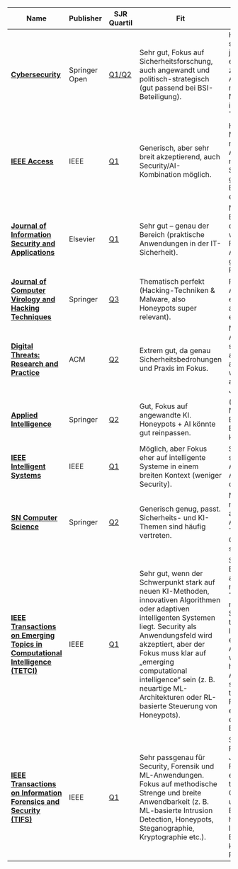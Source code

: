 | **Name** | **Publisher** | **SJR Quartil** | **Fit** | **Anspruch** |
| --- | --- | --- | --- | --- |
| [**Cybersecurity**](https://cybersecurity.springeropen.com/) | Springer Open | [Q1/Q2](https://www.scimagojr.com/journalsearch.php?q=21101019779&tip=sid&clean=0) | Sehr gut, Fokus auf Sicherheitsforschung, auch angewandt und politisch-strategisch (gut passend bei BSI-Beteiligung). | Hoch ,aber springer open journals sind etwas zugänglicher als ACM/IEEE. Gut möglich bei solider Methodik und innovativem Thema. |
| [**IEEE Access**](https://ieeexplore.ieee.org/xpl/RecentIssue.jsp?punumber=6287639) | IEEE | [Q1](https://www.scimagojr.com/journalsearch.php?q=21100374601&tip=sid&clean=0) | Generisch, aber sehr breit akzeptierend, auch Security/AI-Kombination möglich. | Hoch, aber auch Massenjournal mit relativ hohen Annahmeraten bei methodischer Sauberkeit und guter Struktur. Eher zahlen- und ergebnisgetrieben. |
| [**Journal of Information Security and Applications**](https://www.sciencedirect.com/journal/journal-of-information-security-and-applications) | Elsevier | [Q1](https://www.scimagojr.com/journalsearch.php?q=21100332403&tip=sid&clean=0) | Sehr gut – genau der Bereich (praktische Anwendungen in der IT-Sicherheit). | Mittel bis hoch. Elsevier hat nicht den besten Ruf, wird aber dennoch Peer-Reviewed. Annahmechancen gut bei praktischer Relevanz. |
| [**Journal of Computer Virology and Hacking Techniques**](https://link.springer.com/journal/11416) | Springer | [Q3](https://www.scimagojr.com/journalsearch.php?q=21100405702&tip=sid&clean=0) | Thematisch perfekt (Hacking-Techniken & Malware, also Honeypots super relevant). | Relativ einfache Annahme. Gut für erste Publikation, aber Ansehen eher gering. |
| [**Digital Threats: Research and Practice**](https://dl.acm.org/journal/dtrap) | ACM | [Q2](https://www.scimagojr.com/journalsearch.php?q=21101080424&tip=sid&clean=0) | Extrem gut, da genau Sicherheitsbedrohungen und Praxis im Fokus. | Mittel bis hoch. ACM Peer-Review sehr anspruchsvoll, aber DT:RP ist weniger elitär als andere ACM-Journals. |
| [**Applied Intelligence**](https://link.springer.com/journal/10489) | Springer | [Q2](https://www.scimagojr.com/journalsearch.php?q=23674&tip=sid&clean=0) | Gut, Fokus auf angewandte KI. Honeypots + AI könnte gut reinpassen. | (zu?) Hoch, wird Methodik, Experimente und Evaluation sehr kritisch prüfen. |
| [**IEEE Intelligent Systems**](https://ieeexplore.ieee.org/xpl/RecentIssue.jsp?punumber=9670) | IEEE | [Q1](https://www.scimagojr.com/journalsearch.php?q=110111&tip=sid&clean=0) | Möglich, aber Fokus eher auf intelligente Systeme in einem breiten Kontext (weniger Security). | Sehr/zu hoch, nur sehr innovative Arbeiten. Niedrige Annahmechancen ohne Top-Beitrag. |
| **[SN Computer Science](https://link.springer.com/journal/42979)** | Springer | [Q2](https://www.scimagojr.com/journalsearch.php?q=21101083109&tip=sid&clean=0) | Generisch genug, passt. Sicherheits- und KI-Themen sind häufig vertreten. | Mittel, deutlich niedrigere Hürden als IEEE oder ACM, dafür breites Themenspektrum. Gute Chance bei sauberer Arbeit. |
| **[IEEE Transactions on Emerging Topics in Computational Intelligence (TETCI)](https://ieeexplore.ieee.org/xpl/RecentIssue.jsp?punumber=7433297)** | IEEE | [Q1](https://www.scimagojr.com/journalsearch.php?q=21100976672&tip=sid) | Sehr gut, wenn der Schwerpunkt stark auf neuen KI-Methoden, innovativen Algorithmen oder adaptiven intelligenten Systemen liegt. Security als Anwendungsfeld wird akzeptiert, aber der Fokus muss klar auf „emerging computational intelligence“ sein (z. B. neuartige ML-Architekturen oder RL-basierte Steuerung von Honeypots). | Sehr/Zu hoch. Extrem anspruchsvoll, methodische Tiefe, mathematische Strenge und theoretische Innovation werden erwartet. Annahme nur wahrscheinlich bei hochinnovativen Ansätzen und starker theoretischer Fundierung plus exzellenter empirischer Evaluation. |
| [**IEEE Transactions on Information Forensics and Security (TIFS)**](https://ieeexplore.ieee.org/xpl/RecentIssue.jsp?punumber=10206) | IEEE | [Q1](https://www.scimagojr.com/journalsearch.php?q=4000149002&tip=sid&clean=0) | Sehr passgenau für Security, Forensik und ML-Anwendungen. Fokus auf methodische Strenge und breite Anwendbarkeit (z. B. ML-basierte Intrusion Detection, Honeypots, Steganographie, Kryptographie etc.). | Sehr/Zu hoch. Führendes IEEE-Journal im Bereich Forensik/Security, erwartet fundierte theoretische Grundlage, umfassende Evaluation und hohe Innovationshöhe. Entsprechend kompetitives Peer-Review. |

